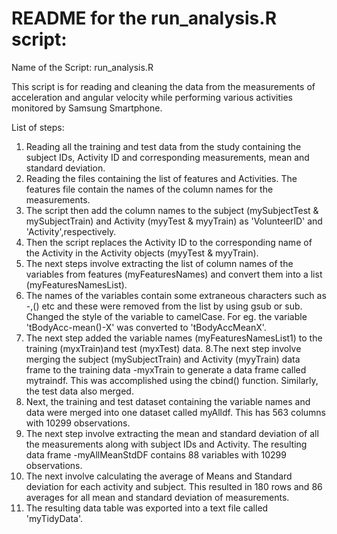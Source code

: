 README for the run_analysis.R script:
=====================================
Name of the Script: run_analysis.R

This script is for reading and cleaning the data from the measurements of acceleration and angular velocity while performing various activities monitored by Samsung Smartphone. 

List of steps:
1. Reading all the training and test data from the study containing the subject IDs, Activity ID and corresponding measurements, mean and standard deviation.
2. Reading the files containing the list of features and Activities. The features file contain the names of the column names for the measurements.
3. The script then add the column names to the subject (mySubjectTest & mySubjectTrain) and Activity (myyTest & myyTrain) as 'VolunteerID' and 'Activity',respectively.
4. Then the script replaces the Activity ID to the corresponding name of the Activity in the Activity objects (myyTest & myyTrain).
5. The next steps involve extracting the list of column names of the variables from features (myFeaturesNames) and convert them into a list (myFeaturesNamesList).
6. The names of the variables contain some extraneous characters such as -,() etc and these were removed from the list by using gsub or sub. Changed the style of the variable to camelCase. For eg. the variable 'tBodyAcc-mean()-X' was converted to 'tBodyAccMeanX'. 
7. The next step added the variable names (myFeaturesNamesList1) to the training (myxTrain)and test (myxTest) data.
8.The next step involve merging the subject (mySubjectTrain) and Activity (myyTrain) data frame  to the training data -myxTrain to generate a data frame called mytraindf. This was accomplished using the cbind() function. Similarly, the test data also merged.
9. Next, the training and test dataset containing the variable names and data were merged into one dataset called myAlldf. This has 563 columns with 10299 observations.
10. The next step involve extracting the mean and standard deviation of all the measurements along with subject IDs and Activity. The resulting data frame -myAllMeanStdDF contains 88 variables with 10299 observations.
11. The next involve calculating the average of Means and Standard deviation for each activity and subject. This resulted in 180 rows and 86 averages for all mean and standard deviation of measurements.
12. The resulting data table was exported into a text file called 'myTidyData'.

